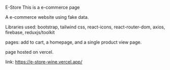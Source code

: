 E-Store
This is a e-commerce page

A e-commerce website using fake data.

Libraries used: bootstrap, tailwind css, react-icons, react-router-dom, axios, firebase, reduxjs/toolkit

pages: add to cart, a homepage, and a single product view page.

page hosted on vercel.

link: https://e-store-wine.vercel.app/

